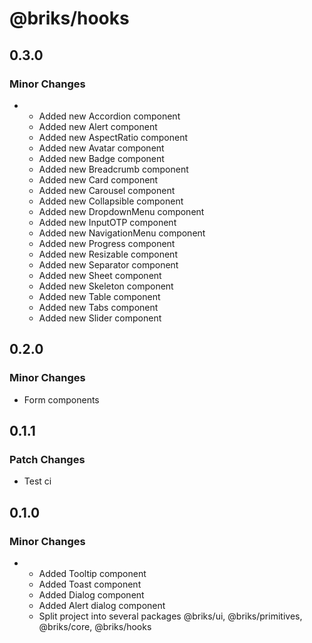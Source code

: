 # @briks/hooks

## 0.3.0

### Minor Changes

- - Added new Accordion component
  - Added new Alert component
  - Added new AspectRatio component
  - Added new Avatar component
  - Added new Badge component
  - Added new Breadcrumb component
  - Added new Card component
  - Added new Carousel component
  - Added new Collapsible component
  - Added new DropdownMenu component
  - Added new InputOTP component
  - Added new NavigationMenu component
  - Added new Progress component
  - Added new Resizable component
  - Added new Separator component
  - Added new Sheet component
  - Added new Skeleton component
  - Added new Table component
  - Added new Tabs component
  - Added new Slider component

## 0.2.0

### Minor Changes

- Form components

## 0.1.1

### Patch Changes

- Test ci

## 0.1.0

### Minor Changes

- - Added Tooltip component
  - Added Toast component
  - Added Dialog component
  - Added Alert dialog component
  - Split project into several packages @briks/ui, @briks/primitives, @briks/core, @briks/hooks
